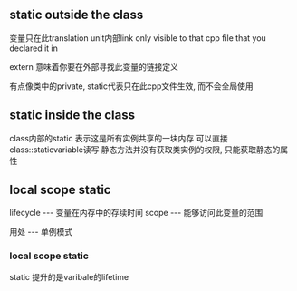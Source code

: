 ## static outside the class
变量只在此translation unit内部link
only visible to that cpp file that you declared it in

extern 意味着你要在外部寻找此变量的链接定义

有点像类中的private, static代表只在此cpp文件生效, 而不会全局使用
## static inside the class
class内部的static 表示这是所有实例共享的一块内存
可以直接class::staticvariable读写
静态方法并没有获取类实例的权限, 只能获取静态的属性

## local scope static
lifecycle --- 变量在内存中的存续时间
scope  --- 能够访问此变量的范围

用处  --- 单例模式




### local scope static
static 提升的是varibale的lifetime
```



```